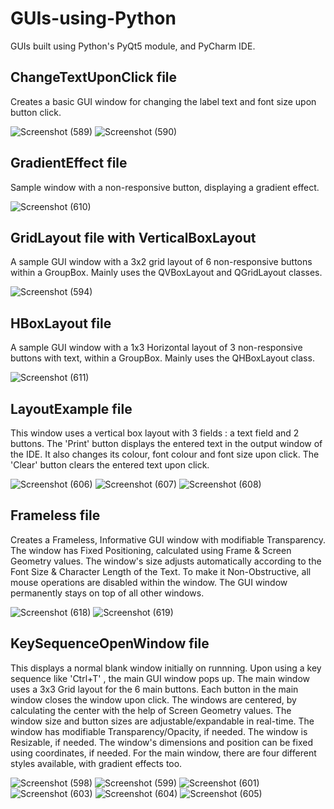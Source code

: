 # GUIs-using-Python
GUIs built using Python's PyQt5 module, and PyCharm IDE.

## ChangeTextUponClick file
Creates a basic GUI window for changing the label text and font size upon button click.

![Screenshot (589)](https://user-images.githubusercontent.com/47184341/105852891-0c2b4080-600b-11eb-80c5-0e8c22cec422.png)
![Screenshot (590)](https://user-images.githubusercontent.com/47184341/105852919-16e5d580-600b-11eb-8697-446f859cb25d.png)

## GradientEffect file
Sample window with a non-responsive button, displaying a gradient effect.

![Screenshot (610)](https://user-images.githubusercontent.com/47184341/105852960-26651e80-600b-11eb-9a36-3f3bd7924598.png)

## GridLayout file with VerticalBoxLayout 
A sample GUI window with a 3x2 grid layout of 6 non-responsive buttons within a GroupBox.
Mainly uses the QVBoxLayout and QGridLayout classes.

![Screenshot (594)](https://user-images.githubusercontent.com/47184341/105852997-31b84a00-600b-11eb-8028-c29e91f60975.png)

## HBoxLayout file
A sample GUI window with a 1x3 Horizontal layout of 3 non-responsive buttons with text, within a GroupBox.
Mainly uses the QHBoxLayout class.

![Screenshot (611)](https://user-images.githubusercontent.com/47184341/105854418-e30baf80-600c-11eb-9deb-2370e693addd.png)

## LayoutExample file
This window uses a vertical box layout with 3 fields : a text field and 2 buttons.
The 'Print' button displays the entered text in the output window of the IDE. It also changes its colour, font colour and font size upon click.
The 'Clear' button clears the entered text upon click.

![Screenshot (606)](https://user-images.githubusercontent.com/47184341/105853092-53b1cc80-600b-11eb-92d9-15ad7a97220b.png)
![Screenshot (607)](https://user-images.githubusercontent.com/47184341/105853130-5b717100-600b-11eb-8b55-cb438bf8516c.png)
![Screenshot (608)](https://user-images.githubusercontent.com/47184341/105853161-63311580-600b-11eb-8050-af1fb9f796fd.png)

## Frameless file
Creates a Frameless, Informative GUI window with modifiable Transparency.
The window has Fixed Positioning, calculated using Frame & Screen Geometry values.
The window's size adjusts automatically according to the Font Size & Character Length of the Text.
To make it Non-Obstructive, all mouse operations are disabled within the window.
The GUI window permanently stays on top of all other windows.

![Screenshot (618)](https://user-images.githubusercontent.com/47184341/106104588-a6ed6180-6168-11eb-861e-7c1fde863b2e.png)
![Screenshot (619)](https://user-images.githubusercontent.com/47184341/106104650-bd93b880-6168-11eb-8778-19a5f56f0265.png)

## KeySequenceOpenWindow file
This displays a normal blank window initially on runnning.
Upon using a key sequence like 'Ctrl+T' , the main GUI window pops up.
The main window uses a 3x3 Grid layout for the 6 main buttons.
Each button in the main window closes the window upon click.
The windows are centered, by calculating the center with the help of Screen Geometry values.
The window size and button sizes are adjustable/expandable in real-time.
The window has modifiable Transparency/Opacity, if needed.
The window is Resizable, if needed.
The window's dimensions and position can be fixed using coordinates, if needed.
For the main window, there are four different styles available, with gradient effects too.

![Screenshot (598)](https://user-images.githubusercontent.com/47184341/105853330-9378b400-600b-11eb-80fd-fa69604f7ae7.png)
![Screenshot (599)](https://user-images.githubusercontent.com/47184341/105853338-94a9e100-600b-11eb-9214-e7c57943a0c9.png)
![Screenshot (601)](https://user-images.githubusercontent.com/47184341/105853349-970c3b00-600b-11eb-8c0f-391092c0b759.png)
![Screenshot (603)](https://user-images.githubusercontent.com/47184341/105853356-996e9500-600b-11eb-8947-d65676633ab8.png)
![Screenshot (604)](https://user-images.githubusercontent.com/47184341/105853358-9bd0ef00-600b-11eb-814d-083fcedaa391.png)
![Screenshot (605)](https://user-images.githubusercontent.com/47184341/105853362-9d9ab280-600b-11eb-92e3-2d062251ba02.png)
